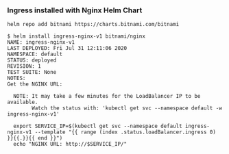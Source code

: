 ### Ingress installed with Nginx Helm Chart
`helm repo add bitnami https://charts.bitnami.com/bitnami`
```
$ helm install ingress-nginx-v1 bitnami/nginx
NAME: ingress-nginx-v1
LAST DEPLOYED: Fri Jul 31 12:11:06 2020
NAMESPACE: default
STATUS: deployed
REVISION: 1
TEST SUITE: None
NOTES:
Get the NGINX URL:

  NOTE: It may take a few minutes for the LoadBalancer IP to be available.
        Watch the status with: 'kubectl get svc --namespace default -w ingress-nginx-v1'

  export SERVICE_IP=$(kubectl get svc --namespace default ingress-nginx-v1 --template "{{ range (index .status.loadBalancer.ingress 0) }}{{.}}{{ end }}")
  echo "NGINX URL: http://$SERVICE_IP/"
```
